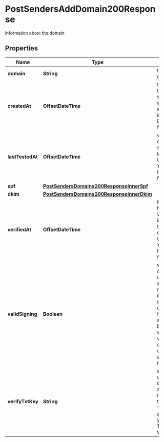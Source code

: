 

# PostSendersAddDomain200Response

information about the domain

## Properties

| Name | Type | Description | Notes |
|------------ | ------------- | ------------- | -------------|
|**domain** | **String** | the sender domain name |  [optional] |
|**createdAt** | **OffsetDateTime** | the date and time that the sending domain was first seen as a UTC string in YYYY-MM-DD HH:MM:SS format |  [optional] |
|**lastTestedAt** | **OffsetDateTime** | when the domain&#39;s DNS settings were last tested as a UTC string in YYYY-MM-DD HH:MM:SS format |  [optional] |
|**spf** | [**PostSendersDomains200ResponseInnerSpf**](PostSendersDomains200ResponseInnerSpf.md) |  |  [optional] |
|**dkim** | [**PostSendersDomains200ResponseInnerDkim**](PostSendersDomains200ResponseInnerDkim.md) |  |  [optional] |
|**verifiedAt** | **OffsetDateTime** | if the domain has been verified, this indicates when that verification occurred as a UTC string in YYYY-MM-DD HH:MM:SS format |  [optional] |
|**validSigning** | **Boolean** | whether this domain can be used to authenticate mail, either for itself or as a custom signing domain. If this is false but spf and dkim are both valid, you will need to verify the domain before using it to authenticate mail |  [optional] |
|**verifyTxtKey** | **String** | a unique key used to verify a domain by adding a TXT record. Append this key to &#39;mandrill_verify.&#39; and add it to your domain&#39;s TXT records to verify |  [optional] |



